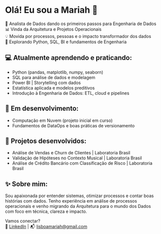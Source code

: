 # Olá! Eu sou a Mariah 👋

🎯 Analista de Dados dando os primeiros passos para Engenharia de Dados  
📊 Vinda da Arquitetura e Projetos Operacionais  
💡 Movida por processos, pessoas e o impacto transformador dos dados  
🚀 Explorando Python, SQL, BI e fundamentos de Engenharia

## 💻 Atualmente aprendendo e praticando:
- Python (pandas, matplotlib, numpy, seaborn)
- SQL para análise de dados e modelagem
- Power BI | Storytelling com dados
- Estatística aplicada e modelos preditivos
- Introdução à Engenharia de Dados: ETL, cloud e pipelines

## 🌱 Em desenvolvimento:
- Computação em Nuvem (projeto inicial em curso)
- Fundamentos de DataOps e boas práticas de versionamento

## 🔨 Projetos desenvolvidos:
- Análise de Vendas e Churn de Clientes | Laboratoria Brasil
- Validação de Hipóteses no Contexto Musical | Laboratoria Brasil
- Análise de Crédito Bancário com Classificação de Risco | Laboratoria Brasil

## ✨ Sobre mim:
Sou apaixonada por entender sistemas, otimizar processos e contar boas histórias com dados.
Tenho experiência em análise de processos operacionais e venho migrando da Arquitetura para
o mundo dos Dados com foco em técnica, clareza e impacto.

Vamos conectar?  
💼 [LinkedIn](linkedin.com/in/mariahlisboa) | 📬 lisboamariah@gmail.com
